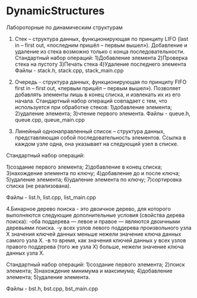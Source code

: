 # DynamicStructures
Лабороторные по динамическим структурам


1.	Стек – структура данных, функционирующая по принципу LIFO 
(last in – first out, «последним пришёл – первым вышел»). Добавление и удаление из стека возможно только с конца последовательности.
Стандартный набор операций:
1)Добавление элемента
2)Проверка стека на пустоту
3)Печать стека
4)Удаление последнего элемента
Файлы - stack.h, stack.cpp, stack_main.cpp

2.  Очередь - структура данных, функционирующая по принципу FIFO
first in – first out, «первым пришёл – первым вышел»). Позволяет добавлять элементы лишь в конец списка, и извлекать их из его начала.
Стандартный набор операций совпадает с тем, что используется при обработке стеков:
1)добавление элемента;
2)удаление элемента;
3)чтение первого элемента.
Файлы - queue.h, queue.cpp, queue_main.cpp

3.	Линейный однонаправленный список – структура данных, представляющая собой последовательность элементов. Ссылка в каждом узле одна, она указывает на следующий узел в списке.

Стандартный набор операций:

  1)создание первого элемента;
  2)добавление в конец списка;
  3)нахождение элемента по ключу;
  4)добавление до и после ключа;
  5)удаление элемента;
  6)удаление элемента по ключу;
  7)сортировка списка (не реализована).

Файлы - list.h, list.cpp, list_main.cpp

4.Бинарное дерево поиска - это двоичное дерево, для которого выполняются следующие дополнительные условия (свойства дерева поиска):
-оба поддерева — левое и правое — являются двоичными деревьями поиска.
-у всех узлов левого поддерева произвольного узла X значения ключей данных меньше нежели значение ключа данных самого узла X.
-в то время, как значения ключей данных у всех узлов правого поддерева (того же узла X) больше, нежели значение ключа данных узла X.

Стандартный набор операций:
1)создание первого элемента;
2)поиск элемента;
3)нахождение минимума и максимума;
4)добавление элемента;
5)удаление элемента.

Файлы - bst.h, bst.cpp, bst_main.cpp
